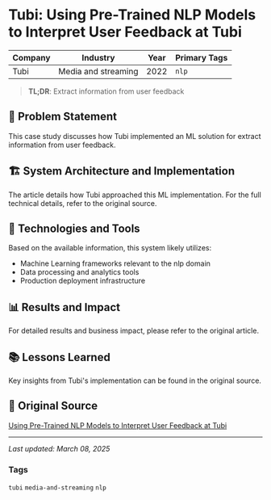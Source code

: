 # Tubi: Using Pre-Trained NLP Models to Interpret User Feedback at Tubi

| Company | Industry | Year | Primary Tags | 
|---------|----------|------|--------------|
| Tubi | Media and streaming | 2022 | `nlp` |

> **TL;DR**: Extract information from user feedback

## 📝 Problem Statement

This case study discusses how Tubi implemented an ML solution for extract information from user feedback.

## 🏗️ System Architecture and Implementation

The article details how Tubi approached this ML implementation. For the full technical details, refer to the original source.

## 🔧 Technologies and Tools

Based on the available information, this system likely utilizes:

- Machine Learning frameworks relevant to the nlp domain
- Data processing and analytics tools
- Production deployment infrastructure

## 📊 Results and Impact

For detailed results and business impact, please refer to the original article.

## 📚 Lessons Learned

Key insights from Tubi's implementation can be found in the original source.

## 🔗 Original Source

[Using Pre-Trained NLP Models to Interpret User Feedback at Tubi](https://code.tubitv.com/using-pre-trained-nlp-models-to-interpret-user-feedback-at-tubi-6dffecf46510)

---

*Last updated: March 08, 2025*

### Tags

`tubi` `media-and-streaming` `nlp`
